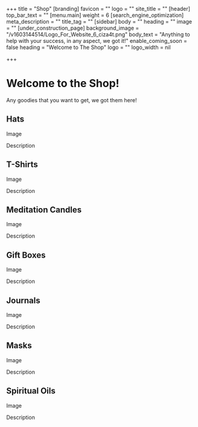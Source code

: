 +++
title = "Shop"
[branding]
favicon = ""
logo = ""
site_title = ""
[header]
top_bar_text = ""
[menu.main]
weight = 6
[search_engine_optimization]
meta_description = ""
title_tag = ""
[sidebar]
body = ""
heading = ""
image = ""
[under_construction_page]
background_image = "/v1603144514/Logo_For_Website_6_ciza4t.png"
body_text = "Anything to help with your success, in any aspect, we got it!"
enable_coming_soon = false
heading = "Welcome to The Shop"
logo = ""
logo_width = nil

+++
# Welcome to the Shop!

Any goodies that you want to get, we got them here!

## Hats

Image

Description

## T-Shirts

Image

Description

## Meditation Candles

Image

Description

## Gift Boxes

Image

Description

## Journals

Image

Description

## Masks

Image

Description

## Spiritual Oils

Image

Description